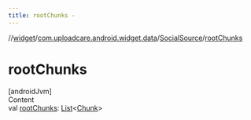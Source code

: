 ```yaml
---
title: rootChunks -
---
```

//[widget](../../index.md)/[com.uploadcare.android.widget.data](../index.md)/[SocialSource](index.md)/[rootChunks](root-chunks.md)



# rootChunks  
[androidJvm]  
Content  
val [rootChunks](root-chunks.md): [List](https://kotlinlang.org/api/latest/jvm/stdlib/kotlin.collections/-list/index.html)<[Chunk](../-chunk/index.md)>  



